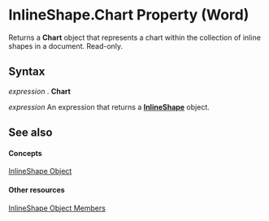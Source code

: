 
# InlineShape.Chart Property (Word)

Returns a  **Chart** object that represents a chart within the collection of inline shapes in a document. Read-only.


## Syntax

 _expression_ . **Chart**

 _expression_ An expression that returns a **[InlineShape](a8fd110a-4aa7-c4b9-1559-32022787d955.md)** object.


## See also


#### Concepts


[InlineShape Object](a8fd110a-4aa7-c4b9-1559-32022787d955.md)
#### Other resources


[InlineShape Object Members](f9de7adf-d761-3824-ba2e-c58c26de3d82.md)
